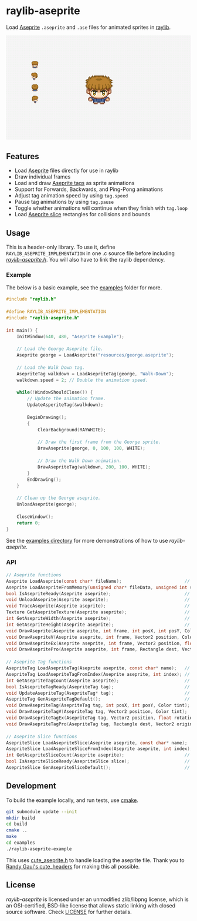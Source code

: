 # raylib-aseprite

Load [Aseprite](https://www.aseprite.org) `.aseprite` and `.ase` files for animated sprites in [raylib](https://www.raylib.com).

![examples/raylib-aseprite-example.gif](examples/raylib-aseprite-example.gif)

## Features

- Load [Aseprite](https://www.aseprite.org/) files directly for use in raylib
- Draw individual frames
- Load and draw [Aseprite tags](https://www.aseprite.org/docs/tags/) as sprite animations
- Support for Forwards, Backwards, and Ping-Pong animations
- Adjust tag animation speed by using `tag.speed`
- Pause tag animations by using `tag.pause`
- Toggle whether animations will continue when they finish with `tag.loop`
- Load [Aseprite slice](https://www.aseprite.org/docs/slices/) rectangles for collisions and bounds

## Usage

This is a header-only library. To use it, define `RAYLIB_ASEPRITE_IMPLEMENTATION` in one .c source file before including [*raylib-aseprite.h*](include). You will also have to link the raylib dependency.

### Example

The below is a basic example, see the [examples](examples) folder for more.

``` c
#include "raylib.h"

#define RAYLIB_ASEPRITE_IMPLEMENTATION
#include "raylib-aseprite.h"

int main() {
    InitWindow(640, 480, "Aseprite Example");

    // Load the George Aseprite file.
    Aseprite george = LoadAseprite("resources/george.aseprite");

    // Load the Walk Down tag.
    AsepriteTag walkdown = LoadAsepriteTag(george, "Walk-Down");
    walkdown.speed = 2; // Double the animation speed.

    while(!WindowShouldClose()) {
        // Update the animation frame.
        UpdateAsperiteTag(&walkdown);

        BeginDrawing();
        {
            ClearBackground(RAYWHITE);

            // Draw the first frame from the George sprite.
            DrawAseprite(george, 0, 100, 100, WHITE);

            // Draw the Walk Down animation.
            DrawAsepriteTag(walkdown, 200, 100, WHITE);
        }
        EndDrawing();
    }

    // Clean up the George aseprite.
    UnloadAseprite(george);

    CloseWindow();
    return 0;
}
```

See the [examples directory](examples) for more demonstrations of how to use *raylib-aseprite*.

### API

``` c
// Aseprite functions
Aseprite LoadAseprite(const char* fileName);                        // Load an .aseprite file
Aseprite LoadAsepriteFromMemory(unsigned char* fileData, unsigned int size);  // Load an aseprite file from memory
bool IsAsepriteReady(Aseprite aseprite);                            // Check if the given Aseprite was loaded successfully
void UnloadAseprite(Aseprite aseprite);                             // Unloads the aseprite file
void TraceAseprite(Aseprite aseprite);                              // Display all information associated with the aseprite
Texture GetAsepriteTexture(Aseprite aseprite);                      // Retrieve the raylib texture associated with the aseprite
int GetAsepriteWidth(Aseprite aseprite);                            // Get the width of the sprite
int GetAsepriteHeight(Aseprite aseprite);                           // Get the height of the sprite
void DrawAseprite(Aseprite aseprite, int frame, int posX, int posY, Color tint);
void DrawAsepriteV(Aseprite aseprite, int frame, Vector2 position, Color tint);
void DrawAsepriteEx(Aseprite aseprite, int frame, Vector2 position, float rotation, float scale, Color tint);
void DrawAsepritePro(Aseprite aseprite, int frame, Rectangle dest, Vector2 origin, float rotation, Color tint);

// Aseprite Tag functions
AsepriteTag LoadAsepriteTag(Aseprite aseprite, const char* name);   // Load an Aseprite tag animation sequence
AsepriteTag LoadAsepriteTagFromIndex(Aseprite aseprite, int index); // Load an Aseprite tag animation sequence from its index
int GetAsepriteTagCount(Aseprite aseprite);                         // Get the total amount of available tags
bool IsAsepriteTagReady(AsepriteTag tag);                           // Check if the given Aseprite tag was loaded successfully
void UpdateAsepriteTag(AsepriteTag* tag);                           // Update the tag animation frame
AsepriteTag GenAsepriteTagDefault();                                // Generate an empty Tag with sane defaults
void DrawAsepriteTag(AsepriteTag tag, int posX, int posY, Color tint);
void DrawAsepriteTagV(AsepriteTag tag, Vector2 position, Color tint);
void DrawAsepriteTagEx(AsepriteTag tag, Vector2 position, float rotation, float scale, Color tint);
void DrawAsepriteTagPro(AsepriteTag tag, Rectangle dest, Vector2 origin, float rotation, Color tint);

// Aseprite Slice functions
AsepriteSlice LoadAsepriteSlice(Aseprite aseprite, const char* name);   // Load a slice from an Aseprite based on its name.
AsepriteSlice LoadAsperiteSliceFromIndex(Aseprite aseprite, int index); // Load a slice from an Aseprite based on its index.
int GetAsepriteSliceCount(Aseprite aseprite);                       // Get the amount of slices that are defined in the Aseprite.
bool IsAsepriteSliceReady(AsepriteSlice slice);                     // Return whether or not the given slice was found.
AsepriteSlice GenAsepriteSliceDefault();                            // Generate empty Aseprite slice data.
```

## Development

To build the example locally, and run tests, use [cmake](https://cmake.org/).

``` bash
git submodule update --init
mkdir build
cd build
cmake ..
make
cd examples
./raylib-aseprite-example
```

This uses [cute_aseprite.h](https://github.com/RandyGaul/cute_headers/blob/master/cute_aseprite.h) to handle loading the aseprite file. Thank you to [Randy Gaul's cute_headers](https://github.com/RandyGaul/cute_headers) for making this all possible.

## License

*raylib-aseprite* is licensed under an unmodified zlib/libpng license, which is an OSI-certified, BSD-like license that allows static linking with closed source software. Check [LICENSE](LICENSE) for further details.
